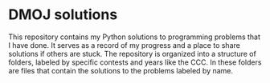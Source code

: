 # DMOJ solutions

This repository contains my Python solutions to programming problems that I have done. It serves as a record of my progress and a place to share solutions if others are stuck. The repository is organized into a structure of folders, labeled by specific contests and years like the CCC. In these folders are files that contain the solutions to the problems labeled by name. 
